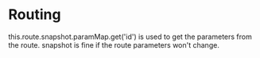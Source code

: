# Routing

this.route.snapshot.paramMap.get('id') is used to get the parameters from the route. snapshot is fine if the route parameters won't change.
